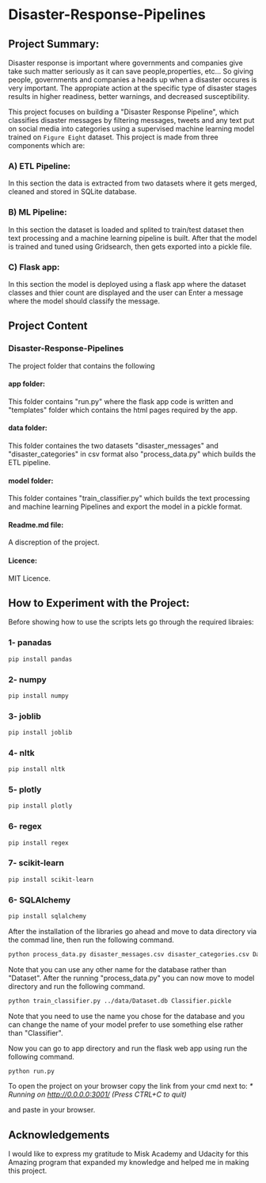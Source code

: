 # Disaster-Response-Pipelines

## Project Summary:
Disaster response is important where governments and companies give take such matter seriously as it can save people,properties, etc...
So giving people, governments and companies a heads up when a disaster occures is very important.
The appropiate action at the specific type of disaster stages results in higher readiness, better warnings, and decreased susceptibility.

This project focuses on building a "Disaster Response Pipeline", which classifies disaster messages by filtering messages, tweets and any text
put on social media into categories using a supervised machine learning model trained on `Figure Eight` dataset.
This project is made from three components which are:
### A) ETL Pipeline:
In this section the data is extracted from two datasets where it gets merged, cleaned and stored in SQLite database.
### B) ML Pipeline:
In this section the dataset is loaded and splited to train/test dataset then text processing and a machine learning 
pipeline is built.
After that the model is trained and tuned using Gridsearch, then gets exported into a pickle file.
### C) Flask app:
In this section the model is deployed using a flask app where the dataset classes and thier count are displayed and 
the user can Enter a message where the model should classify the message.

## Project Content
### Disaster-Response-Pipelines
The project folder that contains the following
#### app folder:
This folder contains "run.py" where the flask app code is written and "templates" folder which contains the html pages
required by the app.
#### data folder:
This folder containes the two datasets "disaster_messages" and "disaster_categories" in csv format also "process_data.py"
which builds the ETL pipeline.
#### model folder:
This folder containes "train_classifier.py" which builds the text processing and machine learning Pipelines and export
the model in a pickle format.
#### Readme.md file:
A discreption of the project.
#### Licence:
MIT Licence.

## How to Experiment with the Project:
Before showing how to use the scripts lets go through the required libraies:
### 1- panadas
```bash
pip install pandas
```
### 2- numpy
```bash
pip install numpy
```
### 3- joblib
```bash
pip install joblib
```
### 4- nltk
```bash
pip install nltk
```
### 5- plotly
```bash
pip install plotly
```
### 6- regex
```bash
pip install regex
```
### 7- scikit-learn
```bash
pip install scikit-learn
```
### 6- SQLAlchemy
```bash
pip install sqlalchemy
```
 After the installation of the libraries go ahead and move to data directory via the commad line, then run the following 
 command.

```bash
python process_data.py disaster_messages.csv disaster_categories.csv Dataset.db
```
Note that you can use any other name for the database rather than "Dataset".
After the running "process_data.py" you can now move to model directory and run the following command.
```bash
python train_classifier.py ../data/Dataset.db Classifier.pickle
```
Note that you need to use the name you chose for the database and you can change the name of your model
prefer to use something else rather than "Classifier".

Now you can go to app directory and run the flask web app using run the following command.
```bash
python run.py
```
To open the project on your browser copy the link from your cmd next to:
 _* Running on http://0.0.0.0:3001/ (Press CTRL+C to quit)_
 
 and paste in your browser.
 
 ## Acknowledgements 

I would like to express my gratitude to Misk Academy and Udacity for this Amazing program
that expanded my knowledge and helped me in making this project.
